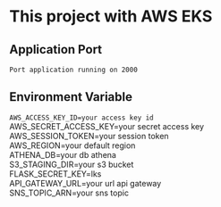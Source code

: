 # This project with AWS EKS


## Application Port
`Port application running on 2000`

## Environment Variable

`AWS_ACCESS_KEY_ID=your access key id`<br/>
AWS_SECRET_ACCESS_KEY=your secret access key<br/>
AWS_SESSION_TOKEN=your session token<br/>
AWS_REGION=your default region<br/>
ATHENA_DB=your db athena<br/>
S3_STAGING_DIR=your s3 bucket<br/>
FLASK_SECRET_KEY=lks<br/>
API_GATEWAY_URL=your url api gateway<br/>
SNS_TOPIC_ARN=your sns topic<br/>